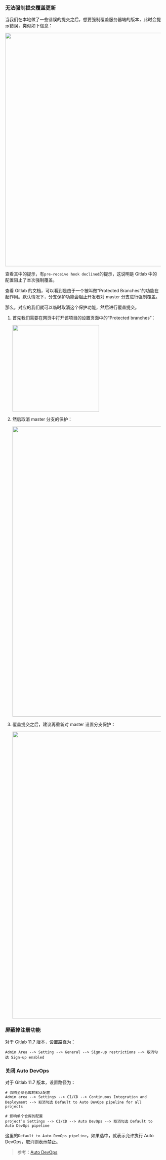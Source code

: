 ### 无法强制提交覆盖更新

当我们在本地做了一些错误的提交之后，想要强制覆盖服务器端的版本，此时会提示错误，类似如下信息：

<img src="http://cnd.qiniu.lin07ux.cn/markdown/1486720099693.png" width="755"/>

查看其中的提示，有`pre-receive hook declined`的提示，这说明是 Gitlab 中的配置阻止了本次强制覆盖。

查看 Gitlab 的文档，可以看到是由于一个被叫做“Protected Branches”的功能在起作用。默认情况下，分支保护功能会阻止开发者对 master 分支进行强制覆盖。

那么，对应的我们就可以临时取消这个保护功能，然后进行覆盖提交。

1. 首先我们需要在网页中打开该项目的设置页面中的“Protected branches”：

    <img src="http://cnd.qiniu.lin07ux.cn/markdown/1486720314700.png" width="280"/>

2. 然后取消 master 分支的保护：

    <img src="http://cnd.qiniu.lin07ux.cn/markdown/1486720347099.png" width="939"/>

3. 覆盖提交之后，建议再重新对 master 设置分支保护：

    <img src="http://cnd.qiniu.lin07ux.cn/markdown/1486720393164.png" width="929"/>

### 屏蔽掉注册功能

对于 Gitlab 11.7 版本，设置路径为：

```
Admin Area --> Setting --> General --> Sign-up restrictions --> 取消勾选 Sign-up enabled
```

### 关闭 Auto DevOps

对于 Gitlab 11.7 版本，设置路径为：

```
# 影响全部仓库的默认配置
Admin area --> Settings --> CI/CD --> Continuous Integration and Deployment --> 取消勾选 Default to Auto DevOps pipeline for all projects

# 影响单个仓库的配置
project’s Settings --> CI/CD --> Auto DevOps --> 取消勾选 Default to Auto DevOps pipeline
```

这里的`Default to Auto DevOps pipeline`，如果选中，就表示允许执行 Auto DevOps，取消则表示禁止。

> 参考：[Auto DevOps](https://docs.gitlab.com/ce/topics/autodevops/#enablingdisabling-auto-devops-at-the-instance-level-administrators-only)


